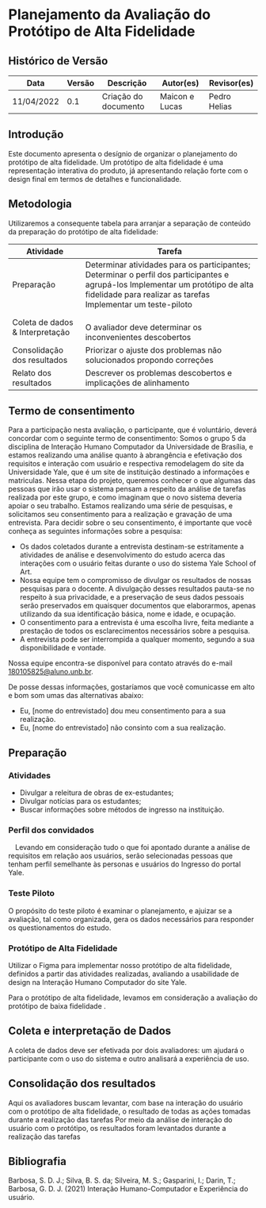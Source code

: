 # Planejamento da Avaliação do Protótipo de Alta Fidelidade

## Histórico de Versão

| Data       | Versão | Descrição            | Autor(es)             | Revisor(es) |
| ---------- | ------ | -------------------- | --------------------- | ----------- |
| 11/04/2022 | 0.1    | Criação do documento | Maicon e Lucas        |      Pedro Helias       |


## Introdução
Este documento apresenta o desígnio de organizar o planejamento do protótipo de alta fidelidade. Um protótipo de alta fidelidade é uma representação interativa do produto, já apresentando relação forte com o design final em termos de detalhes e funcionalidade. 
## Metodologia
Utilizaremos a consequente tabela para arranjar a separação de conteúdo da preparação do protótipo de alta fidelidade:


<table>
<thead>
<tr>
<th>Atividade</th>
<th>Tarefa</th>
</tr>
</thead>
<tbody>
<tr>
<td>Preparação</td>
<td>Determinar atividades para os participantes;
Determinar o perfil dos participantes e agrupá-los
Implementar um protótipo de alta fidelidade para realizar as tarefas
<br>Implementar um teste-piloto<br></td>
</tr>
<tr>

<td>Coleta de dados &amp; Interpretação</td>
<td>
<br> O avaliador deve determinar os inconvenientes descobertos<br></td>
</tr>
<tr>

<td>Consolidação dos resultados<br></td>
<td>Priorizar o ajuste dos problemas não solucionados propondo correções<br></td>
</tr>
<tr>
<td>Relato dos resultados<br></td>
<td>Descrever os problemas descobertos e implicações de alinhamento<br></td>
</tr>
</tbody>
</table>


## Termo de consentimento
Para a participação nesta avaliação, o participante, que é voluntário, deverá concordar com o seguinte termo de consentimento:
Somos o grupo 5 da disciplina de Interação Humano Computador da Universidade de Brasília, e estamos realizando uma análise quanto à abrangência e efetivação dos requisitos e interação com usuário e respectiva remodelagem do site da Universidade Yale, que é um site de instituição destinado a informações e matriculas. Nessa etapa do projeto, queremos conhecer o que algumas das pessoas que irão usar o sistema pensam a respeito da análise de tarefas realizada por este grupo, e como imaginam que o novo sistema deveria apoiar o seu trabalho. Estamos realizando uma série de pesquisas, e solicitamos seu consentimento para a realização e gravação de uma entrevista. Para decidir sobre o seu consentimento, é importante que você conheça as seguintes informações sobre a pesquisa:

<ul>
<li> Os dados coletados durante a entrevista destinam-se estritamente a atividades de análise e desenvolvimento do estudo acerca das interações com o usuário feitas durante o uso do sistema Yale School of Art. </li>

<li>Nossa equipe tem o compromisso de divulgar os resultados de nossas pesquisas para o docente. A divulgação desses resultados pauta-se no respeito à sua privacidade, e a preservação de seus dados pessoais serão preservados em quaisquer documentos que elaborarmos, apenas utilizando da sua identificação básica, nome e idade, e ocupação.</li>

<li>O consentimento para a entrevista é uma escolha livre, feita mediante a prestação de todos os esclarecimentos necessários sobre a pesquisa.</li>

<li>A entrevista pode ser interrompida a qualquer momento, segundo a sua disponibilidade e vontade.</li>
 
</ul>

Nossa equipe encontra-se disponível para contato através do e-mail 180105825@aluno.unb.br.

De posse dessas informações, gostaríamos que você comunicasse em alto e bom som umas das alternativas abaixo:
<ul>
<li>Eu, [nome do entrevistado] dou meu consentimento para a sua realização.</li>
<li>Eu, [nome do entrevistado] não consinto com a sua realização.</li>

</ul>

## Preparação

### Atividades
<ul>
<li>Divulgar a releitura de obras de ex-estudantes;</li>
<li>Divulgar notícias para os estudantes;</li>
<li>Buscar informações sobre métodos de ingresso na instituição.</li>
</ul>

### Perfil dos convidados
 Levando em consideração tudo o que foi apontado durante a análise de requisitos em relação aos usuários, serão selecionadas pessoas que tenham perfil semelhante às personas e usuários do Ingresso do portal Yale.

### Teste Piloto
O propósito do teste piloto é examinar o  planejamento, e ajuizar se a avaliação, tal como organizada, gera os dados necessários para responder os questionamentos do estudo.

### Protótipo de Alta Fidelidade
Utilizar o Figma para implementar nosso protótipo de alta fidelidade, definidos a partir das atividades realizadas, avaliando a usabilidade de design na Interação Humano Computador do site Yale.

Para o protótipo de alta fidelidade, levamos em consideração a avaliação do protótipo de baixa fidelidade .

## Coleta e interpretação de Dados
A coleta de dados deve ser efetivada por dois avaliadores: um ajudará o participante com o uso do sistema e outro analisará a experiência de uso. 

## Consolidação dos resultados
Aqui os avaliadores buscam levantar, com base na interação do usuário com o protótipo de alta fidelidade, o resultado de todas as ações tomadas durante a realização das tarefas
Por meio da análise de  interação do usuário com o protótipo, os resultados foram levantados durante a realização das tarefas
## Bibliografia
Barbosa, S. D. J.; Silva, B. S. da; Silveira, M. S.; Gasparini, I.; Darin, T.; Barbosa, G. D. J. (2021) Interação Humano-Computador e Experiência do usuário.
 
